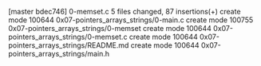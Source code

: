 [master bdec746] 0-memset.c
 5 files changed, 87 insertions(+)
 create mode 100644 0x07-pointers_arrays_strings/0-main.c
 create mode 100755 0x07-pointers_arrays_strings/0-memset
 create mode 100644 0x07-pointers_arrays_strings/0-memset.c
 create mode 100644 0x07-pointers_arrays_strings/README.md
 create mode 100644 0x07-pointers_arrays_strings/main.h
